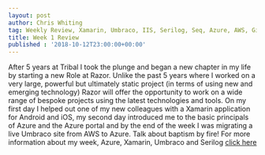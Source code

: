 ```yaml
---
layout: post
author: Chris Whiting
tag: Weekly Review, Xamarin, Umbraco, IIS, Serilog, Seq, Azure, AWS, Git
title: Week 1 Review
published : '2018-10-12T23:00:00+00:00'
---
```


After 5 years at Tribal I took the plunge and began a new chapter in my life by starting a new Role at Razor. Unlike the past 5 years where I worked on a very large, powerful but ultimately static project (in terms of using new and emerging technology) Razor will offer the opportunity to work on a wide range of bespoke projects using the latest technologies and tools. On my first day I helped out one of my new colleagues with a Xamarin application for Android and iOS, my second day introduced me to the basic principals of Azure and the Azure portal and by the end of the week I was migrating a live Umbraco site from AWS to Azure. Talk about baptism by fire! For more information about my week, Azure, Xamarin, Umbraco and Serilog [click here][post]

[post]:2018/10/12/Week1.html    
